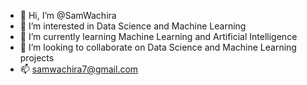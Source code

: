- 👋 Hi, I’m @SamWachira
- 👀 I’m interested in Data Science and Machine Learning
- 🌱 I’m currently learning Machine Learning and Artificial Intelligence
- 💞️ I’m looking to collaborate on Data Science and Machine Learning projects
- 📫 samwachira7@gmail.com

<!---
SamWachira/SamWachira is a ✨ special ✨ repository because its `README.md` (this file) appears on your GitHub profile.
You can click the Preview link to take a look at your changes.
--->

